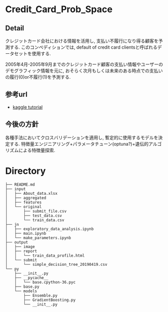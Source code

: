# Credit_Card_Prob_Space

## Detail 

クレジットカード会社における情報を活用し, 支払い不履行になり得る顧客を予測する.
このコンペディションでは, default of credit card clientsと呼ばれるデータセットを使用する.

2005年4月-2005年9月までのクレジットカード顧客の支払い情報やユーザーのデモグラフィック情報を元に, おそらく次月もしくは未来のある時点での支払いの履行(0)or不履行(1)を予測する.

## 参考url

- [kaggle tutorial](https://www.kaggle.com/lucabasa/credit-card-default-a-very-pedagogical-notebook)

## 今後の方針

各種手法においてクロスバリデーションを適用し, 暫定的に使用するモデルを決定する. 特徴量エンジニアリング+パラメータチューン(optuna?)+遺伝的アルゴリズムによる特徴量探索.

# Directory

```
├── README.md
├── input
│   ├── About_data.xlsx
│   ├── aggregated
│   ├── features
│   └── original
│       ├── submit_file.csv
│       ├── test_data.csv
│       └── train_data.csv
├── jn
│   ├── exploratory_data_analysis.ipynb
│   ├── main.ipynb
│   └── make_parameters.ipynb
├── output
│   ├── image
│   ├── report
│   │   └── train_data_profile.html
│   └── submit
│       └── simple_decision_tree_20190419.csv
└── py
    ├── __init__.py
    ├── __pycache__
    │   └── base.cpython-36.pyc
    ├── base.py
    └── models
        ├── Ensemble.py
        ├── GradientBoosting.py
        └── __init__.py
```
